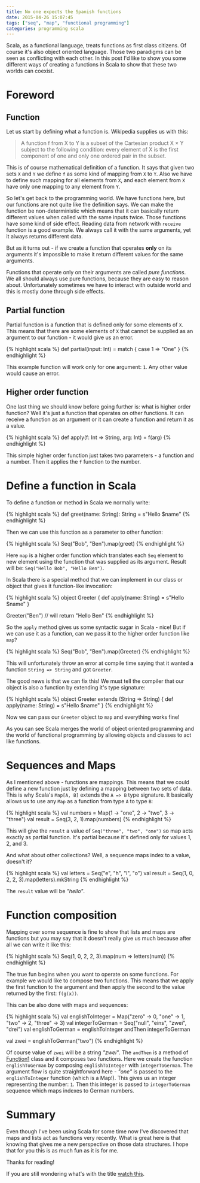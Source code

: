 ```yaml
---
title: No one expects the Spanish functions
date: 2015-04-26 15:07:45
tags: ["seq", "map", "functional programming"]
categories: programming scala
---
```


Scala, as a functional language, treats functions as first class citizens. Of course it's also
object oriented language. Those two paradigms can be seen as conflicting with each other. In this
post I'd like to show you some different ways of creating a functions in Scala to show that these
two worlds can coexist.

# Foreword

## Function
Let us start by defining what a function is. Wikipedia supplies us with this:

> A function f from X to Y is a subset of the Cartesian product X × Y subject to the following
> condition: every element of X is the first component of one and only one ordered pair in the
> subset.

This is of course mathematical definition of a function. It says that given two sets `X` and `Y` we
define `f` as some kind of mapping from `X` to `Y`. Also we have to define such mapping for all
elements from `X`, and each element from `X` have only one mapping to any element from `Y`.

So let's get back to the programming world. We have functions here, but our functions are not quite
like the definition says. We can make the function be non-deterministic which means that it can
basically return different values when called with the same inputs twice. Those functions have some
kind of side effect. Reading data from network with `receive` function is a good example. We always
call it with the same arguments, yet it always returns different data.

But as it turns out - if we create a function that operates **only** on its arguments it's
impossible to make it return different values for the same arguments.

Functions that operate only on their arguments are called _pure functions_. We all should always use
pure functions, because they are easy to reason about.  Unfortunately sometimes we have to interact
with outside world and this is mostly done through side effects.

## Partial function

Partial function is a function that is defined only for some elements of `X`. This means that
there are some elements of `X` that cannot be supplied as an argument to our function - it would
give us an error.

{% highlight scala %}
def partial(input: Int) = match {
  case 1 => "One"
}
{% endhighlight %}

This example function will work only for one argument: `1`. Any other value would cause an error.

## Higher order function

One last thing we should know before going further is: what is higher order function? Well it's just
a function that operates on other functions. It can receive a function as an argument or it can
create a function and return it as a value.

{% highlight scala %}
def apply(f: Int => String, arg: Int) = f(arg)
{% endhighlight %}

This simple higher order function just takes two parameters - a function and a number. Then it
applies the `f` function to the number.

# Define a function in Scala

To define a function or method in Scala we normally write:

{% highlight scala %}
def greet(name: String): String = s"Hello $name"
{% endhighlight %}

Then we can use this function as a parameter to other function:

{% highlight scala %}
Seq("Bob", "Ben").map(greet)
{% endhighlight %}

Here `map` is a higher order function which translates each `Seq` element to new element using the
function that was supplied as its argument. Result will be: `Seq("Hello Bob", "Hello Ben")`.

In Scala there is a special method that we can implement in our class or object that gives it
function-like invocation:

{% highlight scala %}
object Greeter {
  def apply(name: String) = s"Hello $name"
}

Greeter("Ben") // will return "Hello Ben"
{% endhighlight %}

So the `apply` method gives us some syntactic sugar in Scala - nice! But if we can use it as a
function, can we pass it to the higher order function like `map`?

{% highlight scala %}
Seq("Bob", "Ben").map(Greeter)
{% endhighlight %}

This will unfortunately throw an error at compile time saying that it wanted a function `String =>
String` and got `Greeter`.

The good news is that we can fix this! We must tell the compiler that our object is also a function
by extending it's type signature:

{% highlight scala %}
object Greeter extends (String => String) {
  def apply(name: String) = s"Hello $name"
}
{% endhighlight %}

Now we can pass our `Greeter` object to `map` and everything works fine!

As you can see Scala merges the world of object oriented programming and the world of functional
programming by allowing objects and classes to act like functions.

# Sequences and Maps

As I mentioned above - functions are mappings. This means that we could define a new function just
by defining a mapping between two sets of data. This is why Scala's `Map[A, B]` extends the `A => B`
type signature. It basically allows us to use any `Map` as a function from type `A` to type `B`:

{% highlight scala %}
val numbers = Map(1 -> "one", 2 -> "two", 3 -> "three")
val result = Seq(3, 2, 1).map(numbers)
{% endhighlight %}

This will give the `result` a value of `Seq("three", "two", "one")` so map acts exactly as partial
function. It's partial because it's defined only for values 1, 2, and 3.

And what about other collections? Well, a sequence maps index to a value, doesn't it?

{% highlight scala %}
val letters = Seq("e", "h", "l", "o")
val result = Seq(1, 0, 2, 2, 3).map(letters).mkString
{% endhighlight %}

The `result` value will be _"hello"_.

# Function composition

Mapping over some sequence is fine to show that lists and maps are functions but you may say that it
doesn't really give us much because after all we can write it like this:

{% highlight scala %}
Seq(1, 0, 2, 2, 3).map(num => letters(num))
{% endhighlight %}

The true fun begins when you want to operate on some functions. For example we would like to compose
two functions. This means that we apply the first function to the argument and then apply the second
to the value returned by the first: `f(g(x))`.

This can be also done with maps and sequences:

{% highlight scala %}
val englishToInteger = Map("zero" -> 0, "one" -> 1, "two" -> 2, "three" -> 3)
val integerToGerman = Seq("null", "eins", "zwei", "drei")
val englishToGerman = englishToInteger andThen integerToGerman

val zwei = englishToGerman("two")
{% endhighlight %}

Of course value of `zwei` will be a string _"zwei"_. The `andThen` is a method of
[Function1][scala-function] class and it composes two functions. Here we create the function
`englishToGerman` by composing `englishToInteger` with `integerToGerman`. The argument flow is quite
straightforward here - _"one"_ is passed to the `englishToInteger` function (which is a Map!). This
gives us an integer representing the number: `1`. Then this integer is passed to `integerToGerman`
sequence which maps indexes to German numbers.

# Summary

Even though I've been using Scala for some time now I've discovered that maps and lists act as
functions very recently. What is great here is that knowing that gives me a new perspective on those
data structures. I hope that for you this is as much fun as it is for me.

Thanks for reading!

If you are still wondering what's with the title [watch this][spanish-inquisition].

[scala-function]: http://www.scala-lang.org/api/current/index.html#scala.Function1
[spanish-inquisition]: https://www.youtube.com/watch?v=7WJXHY2OXGE

